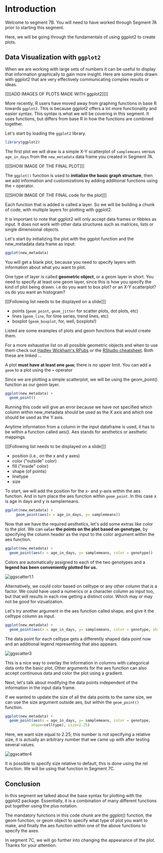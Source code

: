 # Introduction

Welcome to segment 7B. You will need to have worked through Segment 7A prior to starting this segment. 

Here, we will be going through the fundamentals of using ggplot2 to create plots.

## Data Visualization with `ggplot2`

When we are working with large sets of numbers it can be useful to display that information graphically to gain more insight. Here are some plots drawn with ggplot2 that are very effectively communicating complex results or ideas.

[[[[ADD IMAGES OF PLOTS MADE WITH ggplot2]]]]


More recently, R users have moved away from graphing functions in base R towards `ggplot2`. This is because ggplot2 offers a lot more functionality and easier syntax. This syntax is what we will be covering in this segment. It uses functions, but differs from base R in how the functions are combined together.

Let's start by loading the `ggplot2` library.

```r
library(ggplot2)
```


The first plot we will draw is a simple X-Y scatterplot of `samplemeans` versus `age_in_days` from the `new_metadata` data frame you created in Segment 7A.

[[[SHOW IMAGE OF THE FINAL PLOT]]]

The `ggplot()` function is used to **initialize the basic graph structure**, then we add information and customizations by adding additional functions using the `+` operator. 

[[[SHOW IMAGE OF THE FINAL code for the plot]]]

Each function that is added is called a layer. So we will be building a chunk of code, with multiple layers for plotting with ggplot2.

It is important to note that ggplot2 will only accept data frames or tibbles as input. It does not work with other data structures such as matrices, lists or single dimensional objects.

Let's start by initializing the plot with the ggplot function and the new_metadata data frame as input: 

```r
ggplot(new_metadata)
```

You will get a blank plot, because you need to specify layers with information about what you want to plot.

One type of layer is called **geometric object**, or a geom layer in short. You need to specify at least one geom layer, since this is how you specify the kind of plot being drawn. i.e do you want to box plot? or an X-Y scatterplot? os do you want an histogram?

[[[Following list needs to be displayed on a slide]]]

* points (`geom_point`, `geom_jitter` for scatter plots, dot plots, etc)
* lines (`geom_line`, for time series, trend lines, etc)
* boxplot (`geom_boxplot`, for, well, boxplots!)

Listed are some examples of plots and geom functions that would create them.

For a more exhaustive list on all possible geometric objects and when to use them check out [Hadley Wickham's RPubs](http://rpubs.com/hadley/ggplot2-layers) or the [RStudio cheatsheet](https://www.rstudio.com/wp-content/uploads/2016/11/ggplot2-cheatsheet-2.1.pdf). Both these are linked ...

A plot **must have at least one `geom`**; there is no upper limit. You can add a `geom` to a plot using the `+` operator

Since we are plotting a simple scatterplot, we will be using the geom_point() function as our geom layer.

```r
ggplot(new_metadata) +
  geom_point() 
```

Running this code will give an error because we have not specified which column within new_metadata should be used as the X axis and which one should be used as the Y axis.

Anytime information from a column in the input dataframe is used, it has to be within a function called aes(). Aes stands for aesthetics or aesthetic mappings. 

[[[Following list needs to be displayed on a slide]]]

* position (i.e., on the x and y axes)
* color ("outside" color)
* fill ("inside" color) 
* shape (of points)
* linetype
* size

To start, we will add the position for the x- and y-axis within the aes function. And in turn place the aes function within `geom_point`. In this case x is age in days and y is samplemeans.

```r
ggplot(new_metadata) +
     geom_point(aes(x = age_in_days, y= samplemeans))
```

Now that we have the required aesthetics, let's add some extras like color to the plot. We can **`color` the points on the plot based on genotype**, by specifying the column header as the input to the color argument within the aes function. 

```r
ggplot(new_metadata) +
  geom_point(aes(x = age_in_days, y= samplemeans, color = genotype)) 
```

Colors are automatically assigned to each of the two genotypes and a **legend has been conveniently plotted for us.**

 ![ggscatter1.1](../img/ggscatter-2.png) 

Alternatively, we could color based on celltype or any other column that is a factor. We could have used a numerics or a character column as input too, but that will results in each row getting a distinct color. Which may or may not be good for vizualization.

 Let's try another argument in the aes function called shape, and give it the celltype column as input.  

```r
ggplot(new_metadata) +
  geom_point(aes(x = age_in_days, y= samplemeans, color = genotype, shape=celltype)) 
```

The data point for each celltype gets a differently shaped data point now and an additional legend representing that also appears. 


 ![ggscatter3](../img/ggscatter-3.png) 


This is a nice way to overlay the information in columns with categorical data onto the basic plot. Other arguments for the aes function can also accept continuous data and color the plot using a gradient. 


Next, let's talk about modifying the data points independent of the information in the input data frame. 

If we wanted to update the size of all the data points to the same size, we can use the size argument outside aes, but within the `geom_point()` function. 

```r
ggplot(new_metadata) +
  geom_point(aes(x = age_in_days, y= samplemeans, color = genotype,
  			shape=celltype), size=2.25) 
```

Here, we want size equal to 2.25; this number is not specifying a relative size, it is actually an arbitrary number that we came up with after testing several values. 

 ![ggscatter4](../img/ggscatter-4.png)
  
It is possible to specify size relative to default, this is done using the rel function. We will be using that function in Segment 7C.

## Conclusion

In this segment we talked about the base syntax for plotting with the ggplot2 package. Essentially, it is a combination of many different functions put together using the plus notation. 

The mandatory functions in this code chunk are the ggplot() function, the geom function, or geom object to specify what type of plot you want to make, and finally the aes function within one of the above functions to specify the axes. 

In segment 7C, we will go further into changing the appearance of the plot. Thanks for your attention.
